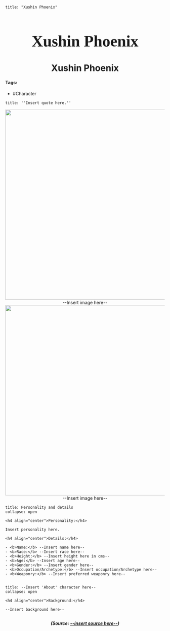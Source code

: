 ```markdown

title: "Xushin Phoenix"

```

<h1 align="center" style="color: --insert hex color here--; font-family:pso2_font; font-size:50px;">Xushin Phoenix</h1>
<h1 align="center">Xushin Phoenix</h1>

#### Tags:
- #Character

```ad-quote
title: ''Insert quote here.'' 
```

<p align="center">
	<img width="600" src=""> --Insert image here--
	<img width="600" src=""> --Insert image here--
</p>




```ad-summary
title: Personality and details
collapse: open

<h4 align="center">Personality:</h4>

Insert personality here.

<h4 align="center">Details:</h4>

- <b>Name:</b> --Insert name here--
- <b>Race:</b> --Insert race here--
- <b>Height:</b> --Insert height here in cms-- 
- <b>Age:</b> --Insert age here--
- <b>Gender:</b> --Insert gender here--
- <b>Occupation/Archetype:</b> --Insert occupation/Archetype here--
- <b>Weaponry:</b> --Insert preferred weaponry here--


```

```ad-summary
title: --Insert 'About' character here--
collapse: open

<h4 align="center">Background:</h4>

--Insert background here--


```



***<p align="center">(Source: <a href="--insert website source here.com--">--insert source here--</a>)</p>***

